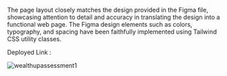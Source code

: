 The page layout closely matches the design provided in the Figma file, showcasing attention to detail and accuracy in translating the design into a functional web page. The Figma design elements such as colors, typography, and spacing have been faithfully implemented using Tailwind CSS utility classes.

Deployed Link : 

![wealthupassessment1](https://github.com/lchetanlc/wealthup-assessment-1/assets/81949498/d2fa0ef6-674a-4b75-9437-aa434b2788ba)
